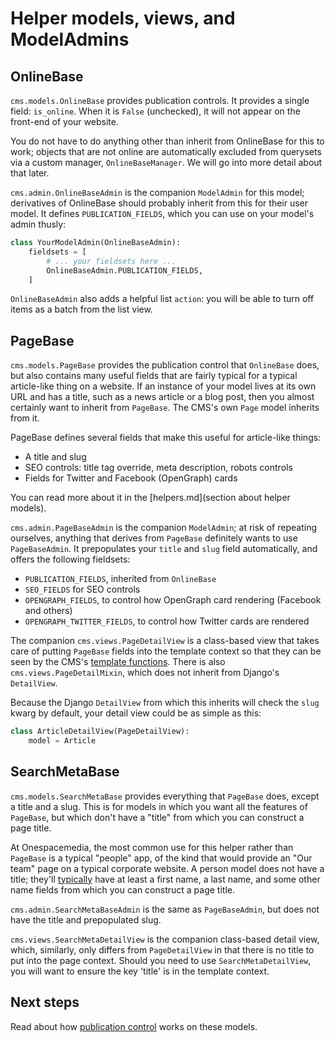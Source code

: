 # Helper models, views, and ModelAdmins

## OnlineBase

`cms.models.OnlineBase` provides publication controls.
It provides a single field: `is_online`. When it is `False` (unchecked), it will not appear on the front-end of your website.

You do not have to do anything other than inherit from OnlineBase for this to work; objects that are not online are automatically excluded from querysets via a custom manager, `OnlineBaseManager`.
We will go into more detail about that later.

`cms.admin.OnlineBaseAdmin` is the companion `ModelAdmin` for this model; derivatives of OnlineBase should probably inherit from this for their user model. It defines `PUBLICATION_FIELDS`, which you can use on your model's admin thusly:

```python
class YourModelAdmin(OnlineBaseAdmin):
    fieldsets = [
        # ... your fieldsets here ...
        OnlineBaseAdmin.PUBLICATION_FIELDS,
    ]
```

`OnlineBaseAdmin` also adds a helpful list `action`: you will be able to turn off items as a batch from the list view.

## PageBase

`cms.models.PageBase` provides the publication control that `OnlineBase` does, but also contains many useful fields that are fairly typical for a typical article-like thing on a website. If an instance of your model lives at its own URL and has a title, such as a news article or a blog post, then you almost certainly want to inherit from `PageBase`. The CMS's own `Page` model inherits from it.

PageBase defines several fields that make this useful for article-like things:

* A title and slug
* SEO controls: title tag override, meta description, robots controls
* Fields for Twitter and Facebook (OpenGraph) cards

You can read more about it in the [helpers.md](section about helper models).

`cms.admin.PageBaseAdmin` is the companion `ModelAdmin`; at risk of repeating ourselves, anything that derives from `PageBase` definitely wants to use `PageBaseAdmin`. It prepopulates your `title` and `slug` field automatically, and offers the following fieldsets:

* `PUBLICATION_FIELDS`, inherited from `OnlineBase`
* `SEO_FIELDS` for SEO controls
* `OPENGRAPH_FIELDS`, to control how OpenGraph card rendering (Facebook and others)
* `OPENGRAPH_TWITTER_FIELDS`, to control how Twitter cards are rendered

The companion `cms.views.PageDetailView` is a class-based view that takes care of putting `PageBase` fields into the template context so that they can be seen by the CMS's [template functions](template-functions.md). There is also `cms.views.PageDetailMixin`, which does not inherit from Django's `DetailView`.

Because the Django `DetailView` from which this inherits will check the `slug` kwarg by default, your detail view could be as simple as this:

```python
class ArticleDetailView(PageDetailView):
    model = Article
```

## SearchMetaBase

`cms.models.SearchMetaBase` provides everything that `PageBase` does, except a title and a slug. This is for models in which you want all the features of `PageBase`, but which don't have a "title" from which you can construct a page title.

At Onespacemedia, the most common use for this helper rather than `PageBase` is a typical "people" app, of the kind that would provide an "Our team" page on a typical corporate website. A person model does not have a title; they'll [typically](https://www.kalzumeus.com/2010/06/17/falsehoods-programmers-believe-about-names/) have at least a first name, a last name, and some other name fields from which you can construct a page title.

`cms.admin.SearchMetaBaseAdmin` is the same as `PageBaseAdmin`, but does not have the title and prepopulated slug.

`cms.views.SearchMetaDetailView` is the companion class-based detail view, which, similarly, only differs from `PageDetailView` in that there is no title to put into the page context. Should you need to use `SearchMetaDetailView`, you will want to ensure the key 'title' is in the template context.

## Next steps

Read about how [publication control](publication-control.md) works on these models.
